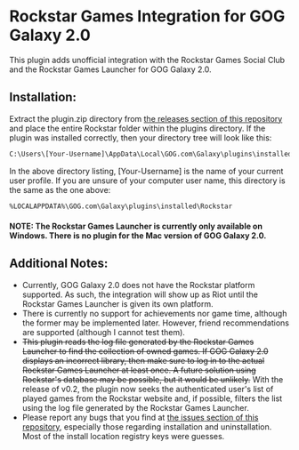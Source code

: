 # Rockstar Games Integration for GOG Galaxy 2.0

This plugin adds unofficial integration with the Rockstar Games Social Club and the Rockstar Games Launcher for GOG Galaxy 2.0.

## Installation:
Extract the plugin.zip directory from [the releases section of this repository][rel] and place the entire Rockstar folder within the plugins directory. If the plugin was installed correctly, then your directory tree will look like this:

```sh
C:\Users\[Your-Username]\AppData\Local\GOG.com\Galaxy\plugins\installed\Rockstar
```

In the above directory listing, [Your-Username] is the name of your current user profile. If you are unsure of your computer user name, this directory is the same as the one above:

```sh
%LOCALAPPDATA%\GOG.com\Galaxy\plugins\installed\Rockstar
```

#### NOTE: The Rockstar Games Launcher is currently only available on Windows. There is no plugin for the Mac version of GOG Galaxy 2.0.

## Additional Notes:
  - Currently, GOG Galaxy 2.0 does not have the Rockstar platform supported. As such, the integration will show up as Riot until the Rockstar Games Launcher is given its own platform.
  - There is currently no support for achievements nor game time, although the former may be implemented later. However, friend recommendations are supported (although I cannot test them).
  - ~~This plugin reads the log file generated by the Rockstar Games Launcher to find the collection of owned games. If GOG Galaxy 2.0 displays an incorrect library, then make sure to log in to the actual Rockstar Games Launcher at least once. A future solution using Rockstar's database may be possible, but it would be unlikely.~~ With the release of v0.2, the plugin now seeks the authenticated user's list of played games from the Rockstar website and, if possible, filters the list using the log file generated by the Rockstar Games Launcher.
  - Please report any bugs that you find at [the issues section of this repository][issues], especially those regarding installation and uninstallation. Most of the install location registry keys were guesses.

[rel]: <https://github.com/tylerbrawl/Galaxy-Plugin-Rockstar/releases>
[issues]: <https://github.com/tylerbrawl/Galaxy-Plugin-Rockstar/issues>
